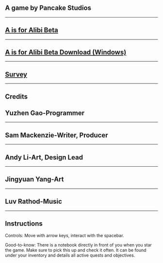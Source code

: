 
## A game by Pancake Studios
---
## [A is for Alibi Beta](AisforAlibi/AisforAlibi_Web/www/index.html)
---
## [A is for Alibi Beta Download (Windows)](AisforAlibi_Windows.7z)
---
## [Survey](https://docs.google.com/forms/d/e/1FAIpQLSfEawLXktdfxAs08lr5I0UBQtNRTaOYUhkBIDsvlFRH6zMing/viewform?usp=sf_link)
---
## Credits
## Yuzhen Gao-Programmer
---
## Sam Mackenzie-Writer, Producer
---
## Andy Li-Art, Design Lead
---
## Jingyuan Yang-Art
---
## Luv Rathod-Music
---
Instructions
---
Controls: Move with arrow keys, interact with the spacebar.


Good-to-know: There is a notebook directly in front of you when you star the game. Make sure to pick this up and check it often. It can be found under your inventory and details all active quests and objectives.
